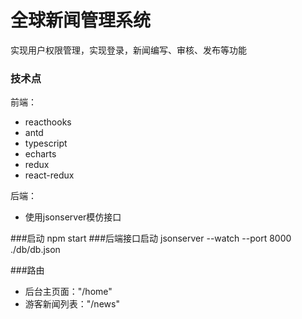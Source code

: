 # 全球新闻管理系统
实现用户权限管理，实现登录，新闻编写、审核、发布等功能
    
### 技术点
前端：
* reacthooks
* antd
* typescript
* echarts  
* redux
* react-redux  

后端：
* 使用jsonserver模仿接口

###启动
    npm start
###后端接口启动
    jsonserver --watch --port 8000 ./db/db.json

###路由
- 后台主页面："/home" 
- 游客新闻列表："/news"
